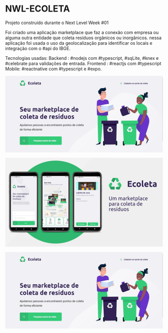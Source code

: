 # NWL-ECOLETA
Projeto construído durante o Next Level Week #01

Foi criado uma aplicação marketplace que faz a conexão com empresa ou alguma outra entidade que coleta resíduos orgânicos ou inorgânicos. nessa aplicação foi usada o uso da geolocalização para identificar os locais e integração com o #api do IBGE.

Tecnologias usadas:
Backend : #nodejs com #typescript, #sqLite, #knex e #celebrate para validações de entrada.
Frontend : #reactjs com #typescript
Mobile: #reactnative com #typescript e #expo.

![Alt text](https://github.com/ABNERMATHEUS/NWL-ECOLETA/blob/master/assets/1.jpg)


![Alt text](https://github.com/ABNERMATHEUS/NWL-ECOLETA/blob/master/assets/2.jpg)


![Alt text](https://github.com/ABNERMATHEUS/NWL-ECOLETA/blob/master/assets/1.jpg)
